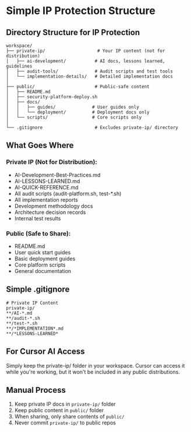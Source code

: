 # Simple IP Protection Structure

## Directory Structure for IP Protection

```
workspace/
├── private-ip/                    # Your IP content (not for distribution)
│   ├── ai-development/           # AI docs, lessons learned, guidelines
│   ├── audit-tools/              # Audit scripts and test tools
│   └── implementation-details/   # Detailed implementation docs
│
├── public/                       # Public-safe content
│   ├── README.md
│   ├── security-platform-deploy.sh
│   ├── docs/
│   │   ├── guides/              # User guides only
│   │   └── deployment/          # Deployment docs only
│   └── scripts/                 # Core scripts only
│
└── .gitignore                    # Excludes private-ip/ directory
```

## What Goes Where

### Private IP (Not for Distribution):
- AI-Development-Best-Practices.md
- AI-LESSONS-LEARNED.md
- AI-QUICK-REFERENCE.md
- All audit scripts (audit-platform.sh, test-*.sh)
- All implementation reports
- Development methodology docs
- Architecture decision records
- Internal test results

### Public (Safe to Share):
- README.md
- User quick start guides
- Basic deployment guides
- Core platform scripts
- General documentation

## Simple .gitignore

```gitignore
# Private IP Content
private-ip/
**/AI-*.md
**/audit-*.sh
**/test-*.sh
**/*IMPLEMENTATION*.md
**/*LESSONS-LEARNED*
```

## For Cursor AI Access

Simply keep the private-ip/ folder in your workspace. Cursor can access it while you're working, but it won't be included in any public distributions.

## Manual Process

1. Keep private IP docs in `private-ip/` folder
2. Keep public content in `public/` folder  
3. When sharing, only share contents of `public/`
4. Never commit `private-ip/` to public repos